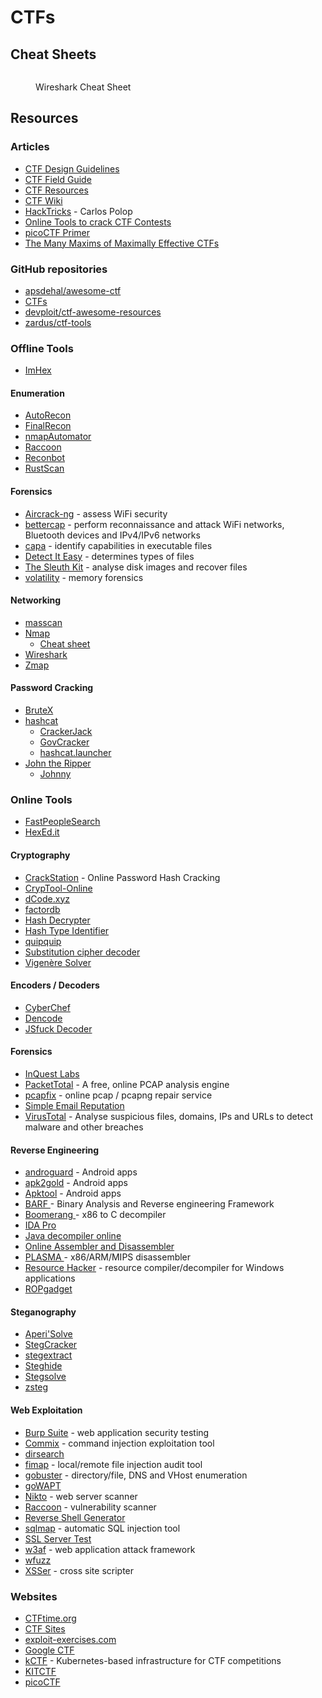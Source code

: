 # CTFs

## Cheat Sheets

<figure><img src="https://cdn.comparitech.com/wp-content/uploads/2019/06/Wireshark-Cheat-Sheet-1.jpg.webp" alt=""><figcaption><p>Wireshark Cheat Sheet</p></figcaption></figure>

## Resources

### Articles

* [CTF Design Guidelines](https://bit.ly/ctf-design)
* [CTF Field Guide](https://trailofbits.github.io/ctf/)
* [CTF Resources](https://ctfs.github.io/resources/)
* [CTF Wiki](https://ctf-wiki.mahaloz.re/)
* [HackTricks](https://book.hacktricks.xyz/welcome/readme) - Carlos Polop
* [Online Tools to crack CTF Contests](https://dhanumaalaian.medium.com/online-tools-to-crack-ctf-contest-1ad7efa958da)
* [picoCTF Primer](https://primer.picoctf.com/)
* [The Many Maxims of Maximally Effective CTFs](https://web.archive.org/web/20201124033521/https://captf.com/maxims.html)

### GitHub repositories

* [apsdehal/awesome-ctf](https://github.com/apsdehal/awesome-ctf)
* [CTFs](https://github.com/ctfs)
* [devploit/ctf-awesome-resources](https://github.com/devploit/ctf-awesome-resources)
* [zardus/ctf-tools](https://github.com/zardus/ctf-tools)

### Offline Tools

* [ImHex](https://imhex.werwolv.net/)

#### Enumeration

* [AutoRecon](https://github.com/Tib3rius/AutoRecon)
* [FinalRecon](https://github.com/thewhiteh4t/FinalRecon)
* [nmapAutomator](https://github.com/21y4d/nmapAutomator)
* [Raccoon](https://github.com/evyatarmeged/Raccoon)
* [Reconbot](https://github.com/0bs3ssion/Reconbot)
* [RustScan](https://github.com/RustScan/RustScan)

#### Forensics

* [Aircrack-ng](https://www.aircrack-ng.org/) - assess WiFi security
* [bettercap](https://www.bettercap.org/) - perform reconnaissance and attack WiFi networks, Bluetooth devices and IPv4/IPv6 networks
* [capa](https://github.com/mandiant/capa) - identify capabilities in executable files
* [Detect It Easy](https://github.com/horsicq/Detect-It-Easy) - determines types of files
* [The Sleuth Kit](https://www.sleuthkit.org/) - analyse disk images and recover files
* [volatility](https://github.com/volatilityfoundation/volatility) - memory forensics

#### Networking

* [masscan](https://github.com/robertdavidgraham/masscan)
* [Nmap](https://nmap.org/)
  * [Cheat sheet](https://www.stationx.net/nmap-cheat-sheet/)
* [Wireshark](https://www.wireshark.org/)
* [Zmap](https://zmap.io/)

#### Password Cracking

* [BruteX](https://github.com/1N3/BruteX)
* [hashcat](https://hashcat.net/hashcat/)
  * [CrackerJack](https://github.com/ctxis/crackerjack)
  * [GovCracker](https://github.com/Are-s-h/GovCracker)
  * [hashcat.launcher](https://github.com/s77rt/hashcat.launcher)
* [John the Ripper](https://www.openwall.com/john/)
  * [Johnny](https://github.com/openwall/johnny)

### Online Tools

* [FastPeopleSearch](https://www.fastpeoplesearch.com/)
* [HexEd.it](https://hexed.it/)

#### Cryptography

* [CrackStation](https://crackstation.net/) - Online Password Hash Cracking
* [CrypTool-Online](https://www.cryptool.org/en/cto/)
* [dCode.xyz](https://www.dcode.fr/en)
* [factordb](http://factordb.com/)
* [Hash Decrypter](https://hashes.com/en/decrypt/hash)
* [Hash Type Identifier](https://hashes.com/en/tools/hash\_identifier)
* [quipquip](https://www.quipqiup.com/)
* [Substitution cipher decoder](https://planetcalc.com/8047/)
* [Vigenère Solver](https://www.guballa.de/vigenere-solver)

#### Encoders / Decoders

* [CyberChef](https://gchq.github.io/CyberChef/)
* [Dencode](https://dencode.com/)
* [JSfuck Decoder](https://enkhee-osiris.github.io/Decoder-JSFuck/)

#### Forensics

* [InQuest Labs](https://labs.inquest.net/)
* [PacketTotal](https://packettotal.com/) - A free, online PCAP analysis engine
* [pcapfix](https://f00l.de/hacking/pcapfix.php) - online pcap / pcapng repair service
* [Simple Email Reputation](https://emailrep.io/)
* [VirusTotal](https://www.virustotal.com/) - Analyse suspicious files, domains, IPs and URLs to detect malware and other breaches

#### Reverse Engineering

* [androguard](https://github.com/androguard/androguard) - Android apps
* [apk2gold](https://github.com/lxdvs/apk2gold) - Android apps
* [Apktool](https://ibotpeaches.github.io/Apktool/) - Android apps
* [BARF ](https://github.com/programa-stic/barf-project)- Binary Analysis and Reverse engineering Framework
* [Boomerang ](https://github.com/BoomerangDecompiler/boomerang)- x86 to C decompiler
* [IDA Pro](https://www.hex-rays.com/ida-pro/)
* [Java decompiler online](http://www.javadecompilers.com/)
* [Online Assembler and Disassembler](https://shell-storm.org/online/Online-Assembler-and-Disassembler/)
* [PLASMA ](https://github.com/plasma-disassembler/plasma)- x86/ARM/MIPS disassembler
* [Resource Hacker](http://www.angusj.com/resourcehacker/) - resource compiler/decompiler for Windows applications
* [ROPgadget](https://github.com/JonathanSalwan/ROPgadget)

#### Steganography

* [Aperi'Solve](https://www.aperisolve.com/)
* [StegCracker](https://github.com/Paradoxis/StegCracker)
* [stegextract](https://github.com/evyatarmeged/stegextract)
* [Steghide](https://steghide.sourceforge.net/)
* [Stegsolve](https://wiki.bi0s.in/steganography/stegsolve/)
* [zsteg](https://github.com/zed-0xff/zsteg/)

#### Web Exploitation

* [Burp Suite](https://portswigger.net/burp) - web application security testing
* [Commix](https://commixproject.com/) - command injection exploitation tool
* [dirsearch](https://github.com/maurosoria/dirsearch)
* [fimap](https://github.com/kurobeats/fimap) - local/remote file injection audit tool
* [gobuster](https://github.com/OJ/gobuster) - directory/file, DNS and VHost enumeration
* [goWAPT](https://github.com/dzonerzy/goWAPT)
* [Nikto](https://github.com/sullo/nikto) - web server scanner
* [Raccoon](https://github.com/evyatarmeged/Raccoon) - vulnerability scanner
* [Reverse Shell Generator](https://www.revshells.com/)
* [sqlmap](https://sqlmap.org/) - automatic SQL injection tool
* [SSL Server Test](https://www.ssllabs.com/ssltest/analyze.html)
* [w3af](https://w3af.org/) - web application attack framework
* [wfuzz](https://github.com/xmendez/wfuzz)
* [XSSer](https://xsser.03c8.net/) - cross site scripter

### Websites

* [CTFtime.org](https://ctftime.org/)
* [CTF Sites](https://ctfsites.github.io/)
* [exploit-exercises.com](https://exploit-exercises.com/)
* [Google CTF](https://capturetheflag.withgoogle.com/beginners-quest)
* [kCTF](https://google.github.io/kctf/) - Kubernetes-based infrastructure for CTF competitions
* [KITCTF](https://kitctf.de/)
* [picoCTF](https://picoctf.org/)

